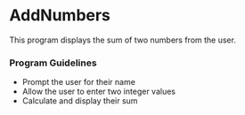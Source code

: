 # AddNumbers

This program displays the sum of two numbers from the user.

### Program Guidelines

- Prompt the user for their name
- Allow the user to enter two integer values
- Calculate and display their sum
